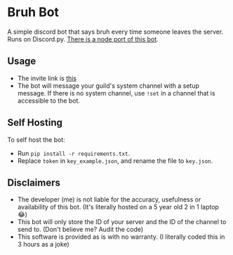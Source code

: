# Bruh Bot
A simple discord bot that says bruh every time someone leaves the server. Runs on Discord.py. [There is a node port of this bot](https://github.com/rougetimelord/BruhBotNode).

## Usage
* The invite link is [this](https://discordapp.com/api/oauth2/authorize?client_id=702644157692379267&permissions=67584&scope=bot)
* The bot will message your guild's system channel with a setup message. If there is no system channel, use `!set` in a channel that is accessible to the bot.

## Self Hosting
To self host the bot:
* Run `pip install -r requirements.txt`.
* Replace `token` in `key_example.json`, and rename the file to `key.json`. 

## Disclaimers
* The developer (me) is not liable for the accuracy, usefulness or availability of this bot. (It's literally hosted on a 5 year old 2 in 1 laptop 😂)
* This bot will only store the ID of your server and the ID of the channel to send to. (Don't believe me? Audit the code)
* This software is provided as is with no warranty. (I literally coded this in 3 hours as a joke)
